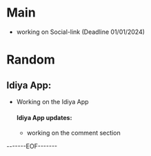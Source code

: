 # Main 

- working on Social-link (Deadline 01/01/2024)

# Random
## Idiya App:
- Working on the Idiya App
    #### Idiya App updates:
    - working on the comment section




-------EOF-------



